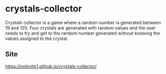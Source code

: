 # crystals-collector

Crystals collector is a game where a random number is generated between 19 and 120. Four crystals are generated with random values and the user needs to try and get to the random number generated without knowing the values assigned to the crystal.

## Site
https://nolimits1.github.io/crystals-collector/

